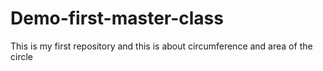 # Demo-first-master-class
This is my first repository and this is about circumference and area of the circle

